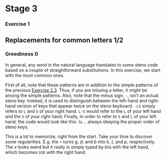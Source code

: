 # Stage 3

### Exercise 1

## Replacements for common letters 1/2

### Greediness 0

In general, any word in the natural language translates to some steno code based on a couple of straightforward substitutions.
In this exercise, we start with the most common ones.

<!--separator-->

First of all, note that these patterns are in addition to the simple patterns of the previous [Exercise 2.3](DE/11).
Thus, if you are missing a letter, it might be among the simple patterns.
Also, note that the minus sign, `-`, isn't an actual steno key.
Instead, it is used to distinguish between the left-hand and right-hand version of keys
that appear twice on the steno keyboard.
`-LS` simply refers to `L` and `S` of your right hand.
`L-S` would refer to the `L` of your left hand and the `S` of your right hand.
Finally, in order to refer to `S` and `L` of your left hand, the code would look like this:
`SL-`, always obeying the proper order of steno keys.

This is a lot to memorize, right from the start.
Take your time to discover some regularities.
E.g. the `+` turns *g*, *d*, and *b* into *k*, *t*, and *p*, respectively.
The *x* looks weird but it really is simply typed by `DSG` with the left hand,
which becomes `GSD` with the right hand.
